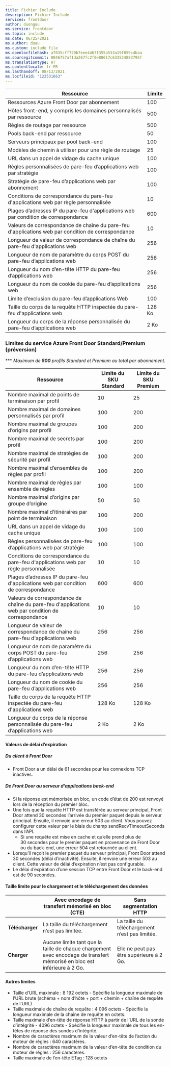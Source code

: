 ```yaml
---
title: Fichier Include
description: Fichier Include
services: frontdoor
author: duongau
ms.service: frontdoor
ms.topic: include
ms.date: 06/25/2021
ms.author: duau
ms.custom: include file
ms.openlocfilehash: a7035cff720b7eee4467f355a533a19f059c4baa
ms.sourcegitcommit: 0046757af1da267fc2f0e88617c633524883795f
ms.translationtype: HT
ms.contentlocale: fr-FR
ms.lasthandoff: 08/13/2021
ms.locfileid: "122531663"
---
```

| Ressource | Limite |
| --- | --- |
| Ressources Azure Front Door par abonnement | 100 |
| Hôtes front-end, y compris les domaines personnalisés par ressource | 500 |
| Règles de routage par ressource | 500 |
| Pools back-end par ressource | 50 |
| Serveurs principaux par pool back-end | 100 |
| Modèles de chemin à utiliser pour une règle de routage | 25 |
| URL dans un appel de vidage du cache unique | 100 |
| Règles personnalisées de pare-feu d’applications web par stratégie | 100 |
| Stratégie de pare-feu d’applications web par abonnement | 100 |
| Conditions de correspondance du pare-feu d'applications web par règle personnalisée | 10 |
| Plages d’adresses IP du pare-feu d'applications web par condition de correspondance | 600 |
| Valeurs de correspondance de chaîne du pare-feu d'applications web par condition de correspondance | 10 |
| Longueur de valeur de correspondance de chaîne du pare-feu d'applications web | 256 |
| Longueur de nom de paramètre du corps POST du pare-feu d’applications web | 256 |
| Longueur du nom d’en-tête HTTP du pare-feu d’applications web | 256 |
| Longueur du nom de cookie du pare-feu d’applications web | 256 |
| Limite d’exclusion du pare-feu d’applications Web | 100 |
| Taille du corps de la requête HTTP inspectée du pare-feu d'applications web | 128 Ko |
| Longueur du corps de la réponse personnalisée du pare-feu d’applications web | 2 Ko |

### <a name="azure-front-door-standardpremium-preview-service-limits"></a>Limites du service Azure Front Door Standard/Premium (préversion)

*** *Maximum de **500** profils Standard et Premium au total par abonnement.*

| Ressource | Limite du SKU Standard | Limite du SKU Premium |
| --- | --- | --- |
| Nombre maximal de points de terminaison par profil  | 10 | 25 |
| Nombre maximal de domaines personnalisés par profil | 100 | 200 |
| Nombre maximal de groupes d’origins par profil | 100 | 200 |
| Nombre maximal de secrets par profil | 100 | 200 |
| Nombre maximal de stratégies de sécurité par profil | 100 | 200 |
| Nombre maximal d’ensembles de règles par profil | 100 | 200 |
| Nombre maximal de règles par ensemble de règles | 100 | 100 |
| Nombre maximal d’origins par groupe d’origine | 50 | 50 |
| Nombre maximal d’itinéraires par point de terminaison | 100 | 200 |
| URL dans un appel de vidage du cache unique | 100 | 100 |
| Règles personnalisées de pare-feu d’applications web par stratégie | 100 | 100 |
| Conditions de correspondance du pare-feu d'applications web par règle personnalisée | 10 | 10 |
| Plages d’adresses IP du pare-feu d'applications web par condition de correspondance | 600 | 600 |
| Valeurs de correspondance de chaîne du pare-feu d'applications web par condition de correspondance | 10 | 10 |
| Longueur de valeur de correspondance de chaîne du pare-feu d'applications web | 256 | 256 |
| Longueur de nom de paramètre du corps POST du pare-feu d’applications web | 256 | 256 |
| Longueur du nom d’en-tête HTTP du pare-feu d’applications web | 256 | 256 |
| Longueur du nom de cookie du pare-feu d’applications web | 256 | 256|
| Taille du corps de la requête HTTP inspectée du pare-feu d'applications web | 128 Ko | 128 Ko |
| Longueur du corps de la réponse personnalisée du pare-feu d’applications web | 2 Ko | 2 Ko |

#### <a name="timeout-values"></a>Valeurs de délai d’expiration
##### <a name="client-to-front-door"></a>Du client à Front Door
* Front Door a un délai de 61 secondes pour les connexions TCP inactives.

##### <a name="front-door-to-application-back-end"></a>De Front Door au serveur d’applications back-end
* Si la réponse est mémorisée en bloc, un code d’état de 200 est renvoyé lors de la réception du premier bloc.
* Une fois que la requête HTTP est transférée au serveur principal, Front Door attend 30 secondes l’arrivée du premier paquet depuis le serveur principal. Ensuite, il renvoie une erreur 503 au client. Vous pouvez configurer cette valeur par le biais du champ sendRecvTimeoutSeconds dans l’API.
    * Si une requête est mise en cache et qu’elle prend plus de 30 secondes pour le premier paquet en provenance de Front Door ou du back-end, une erreur 504 est retournée au client. 
* Lorsqu’il reçoit le premier paquet du serveur principal, Front Door attend 30 secondes (délai d’inactivité). Ensuite, il renvoie une erreur 503 au client. Cette valeur de délai d’expiration n’est pas configurable.
* Le délai d’expiration d’une session TCP entre Front Door et le back-end est de 90 secondes.

#### <a name="upload-and-download-data-limit"></a>Taille limite pour le chargement et le téléchargement des données

|  | Avec encodage de transfert mémorisé en bloc (CTE) | Sans segmentation HTTP |
| ---- | ------- | ------- |
| **Télécharger** | La taille du téléchargement n’est pas limitée. | La taille du téléchargement n’est pas limitée. |
| **Charger** |    Aucune limite tant que la taille de chaque chargement avec encodage de transfert mémorisé en bloc est inférieure à 2 Go. | Elle ne peut pas être supérieure à 2 Go. |

#### <a name="other-limits"></a>Autres limites
* Taille d’URL maximale : 8 192 octets - Spécifie la longueur maximale de l’URL brute (schéma + nom d’hôte + port + chemin + chaîne de requête de l’URL)
* Taille maximale de chaîne de requête : 4 096 octets - Spécifie la longueur maximale de la chaîne de requête en octets.
* Taille maximale d’en-tête de réponse HTTP à partir de l’URL de la sonde d’intégrité - 4096 octets - Spécifie la longueur maximale de tous les en-têtes de réponse des sondes d’intégrité. 
* Nombre de caractères maximum de la valeur d’en-tête de l’action du moteur de règles : 640 caractères.
* Nombre de caractères maximum de la valeur d’en-tête de condition du moteur de règles : 256 caractères.
* Taille maximale de l’en-tête ETag : 128 octets
